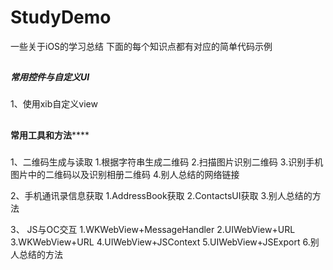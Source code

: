 # StudyDemo
一些关于iOS的学习总结
下面的每个知识点都有对应的简单代码示例

##
***************************************************常用控件与自定义UI***************************************************
###
1、使用xib自定义view

##
****************************************************常用工具和方法********************************************************
###
1、二维码生成与读取
        1.根据字符串生成二维码
        2.扫描图片识别二维码
        3.识别手机图片中的二维码以及识别相册二维码
        4.别人总结的网络链接
    
2、手机通讯录信息获取
        1.AddressBook获取
        2.ContactsUI获取
        3.别人总结的方法
    
3、 JS与OC交互
        1.WKWebView+MessageHandler
        2.UIWebView+URL
        3.WKWebView+URL
        4.UIWebView+JSContext
        5.UIWebView+JSExport
        6.别人总结的方法
